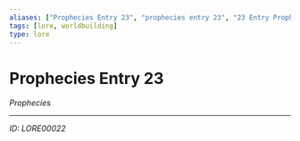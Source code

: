 ```yaml
---
aliases: ["Prophecies Entry 23", "prophecies entry 23", "23 Entry Prophecies"]
tags: [lore, worldbuilding]
type: lore
---
```


# Prophecies Entry 23

*Prophecies*

---
*ID: LORE00022*